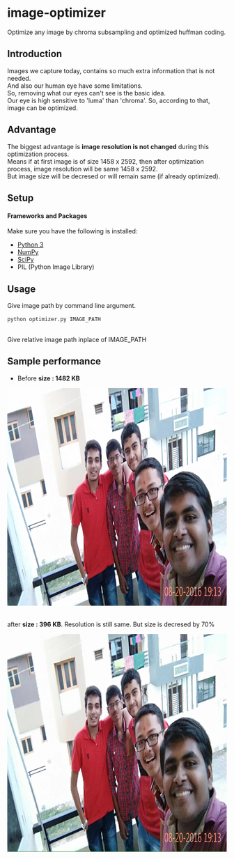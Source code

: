 # image-optimizer
Optimize any image by chroma subsampling and optimized huffman coding.<br/>

## Introduction
Images we capture today, contains so much extra information that is not needed. <br/>
And also our human eye have some limitations. <br/>
So, removing what our eyes can't see is the basic idea. <br/>
Our eye is high sensitive to 'luma' than 'chroma'. So, according to that, image can be optimized.<br/>

## Advantage
The biggest advantage is <b>image resolution is not changed</b> during this optimization process.<br/>
Means if at first image is of size 1458 x 2592, then after optimization process, image resolution will be same 1458 x 2592.<br/>
But image size will be decresed or will remain same (if already optimized).<br/>


## Setup
#### Frameworks and Packages
Make sure you have the following is installed:
 - [Python 3](https://www.python.org/)
 - [NumPy](http://www.numpy.org/)
 - [SciPy](https://www.scipy.org/)
 - PIL (Python Image Library)

## Usage
Give image path by command line argument.<br/>
```
python optimizer.py IMAGE_PATH
```
<br/>
Give relative image path inplace of IMAGE_PATH

## Sample performance
 - Before <b>size : 1482 KB</b><br/>
 <p align="center"><img src="imgs/m2.jpg" alt="befimg1" height="500"/></p>
 <br/>
 after <b>size : 396 KB</b>. Resolution is still same. But size is decresed by 70%<br/>
 <p align="center"><img src="imgs/m2_opti_by_pkikani.jpg" alt="befimg1" height="500"/></p>
